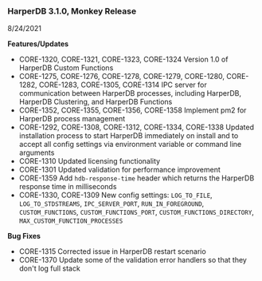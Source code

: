 ### HarperDB 3.1.0, Monkey Release
8/24/2021

**Features/Updates**

* CORE-1320, CORE-1321, CORE-1323, CORE-1324 Version 1.0 of HarperDB Custom Functions 
* CORE-1275, CORE-1276, CORE-1278, CORE-1279, CORE-1280, CORE-1282, CORE-1283, CORE-1305, CORE-1314 IPC server for communication between HarperDB processes, including HarperDB, HarperDB Clustering, and HarperDB Functions 
* CORE-1352, CORE-1355, CORE-1356, CORE-1358 Implement pm2 for HarperDB process management 
* CORE-1292, CORE-1308, CORE-1312, CORE-1334, CORE-1338 Updated installation process to start HarperDB immediately on install and to accept all config settings via environment variable or command line arguments 
* CORE-1310 Updated licensing functionality 
* CORE-1301 Updated validation for performance improvement 
* CORE-1359 Add `hdb-response-time` header which returns the HarperDB response time in milliseconds 
* CORE-1330, CORE-1309 New config settings: `LOG_TO_FILE`, `LOG_TO_STDSTREAMS`, `IPC_SERVER_PORT`, `RUN_IN_FOREGROUND`, `CUSTOM_FUNCTIONS`, `CUSTOM_FUNCTIONS_PORT`, `CUSTOM_FUNCTIONS_DIRECTORY`, `MAX_CUSTOM_FUNCTION_PROCESSES`

**Bug Fixes**

* CORE-1315 Corrected issue in HarperDB restart scenario 
* CORE-1370 Update some of the validation error handlers so that they don't log full stack